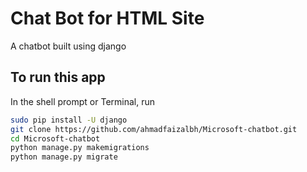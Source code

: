 # Chat Bot for HTML Site
A chatbot built using django

## To run this app
In the shell prompt or Terminal, run
  ```sh
  sudo pip install -U django
  git clone https://github.com/ahmadfaizalbh/Microsoft-chatbot.git
  cd Microsoft-chatbot
  python manage.py makemigrations
  python manage.py migrate
  ```
